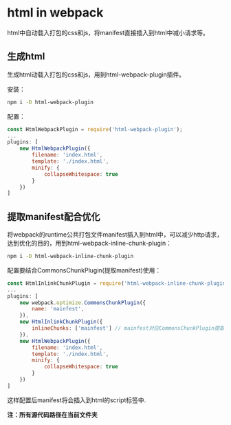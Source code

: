 # html in webpack

html中自动载入打包的css和js，将manifest直接插入到html中减小请求等。

## 生成html

生成html动载入打包的css和js，用到html-webpack-plugin插件。

安装：

```bash
npm i -D html-webpack-plugin
```

配置：

```js
const HtmlWebpackPlugin = require('html-webpack-plugin');
...
plugins: [
    new HtmlWebpackPlugin({
        filename: 'index.html',
        template: './index.html',
        minify: {
            collapseWhitespace: true
        }
    })
]
```

## 提取manifest配合优化

将webpack的runtime公共打包文件manifest插入到html中，可以减少http请求，达到优化的目的，用到html-webpack-inline-chunk-plugin：

```bash
npm i -D html-webpack-inline-chunk-plugin
```

配置要结合CommonsChunkPlugin(提取manifest)使用：

```js
const HtmlInlinkChunkPlugin = require('html-webpack-inline-chunk-plugin');
...
plugins: [
    new webpack.optimize.CommonsChunkPlugin({
        name: 'mainfest',
    }),
    new HtmlInlinkChunkPlugin({
        inlineChunks: ['mainfest'] // mainfest对应CommonsChunkPlugin提取出来的webpack runtime代码
    }),
    new HtmlWebpackPlugin({
        filename: 'index.html',
        template: './index.html',
        minify: {
            collapseWhitespace: true
        }
    })
]
```

这样配置后manifest将会插入到html的script标签中.

**注：所有源代码路径在当前文件夹**


